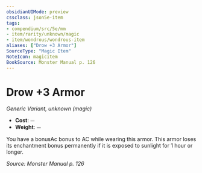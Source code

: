 ```yaml
---
obsidianUIMode: preview
cssclass: json5e-item
tags:
- compendium/src/5e/mm
- item/rarity/unknown/magic
- item/wondrous/wondrous-item
aliases: ["Drow +3 Armor"]
SourceType: "Magic Item"
NoteIcon: magicitem
BookSource: Monster Manual p. 126
---
```

# Drow +3 Armor
*Generic Variant, unknown (magic)*  

- **Cost**: ⏤
- **Weight**: ⏤

You have a bonusAc bonus to AC while wearing this armor. This armor loses its enchantment bonus permanently if it is exposed to sunlight for 1 hour or longer.

*Source: Monster Manual p. 126*